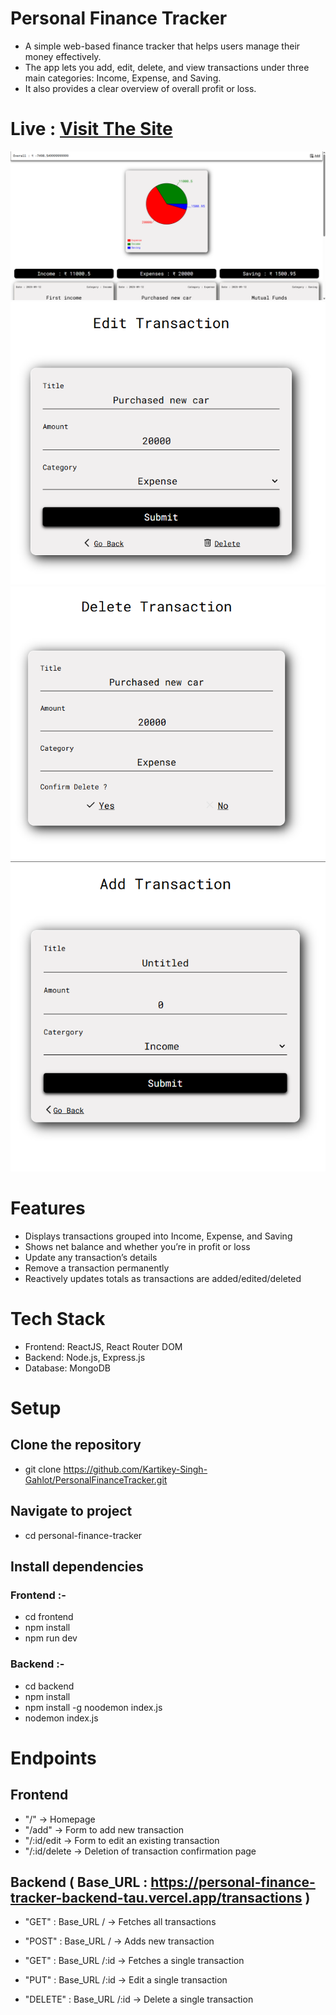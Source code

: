 # Personal Finance Tracker

- A simple web-based finance tracker that helps users manage their money effectively.
- The app lets you add, edit, delete, and view transactions under three main categories: Income, Expense, and Saving.
- It also provides a clear overview of overall profit or loss.


# Live : [Visit The Site ](https://personal-finance-tracker-frontend-eight.vercel.app/)

![](appScreenShot1.png)
![](appScreenShot2.png)
![](appScreenShot3.png)
![](appScreenShot4.png)


# Features

- Displays transactions grouped into Income, Expense, and Saving
- Shows net balance and whether you’re in profit or loss
- Update any transaction’s details
- Remove a transaction permanently
- Reactively updates totals as transactions are added/edited/deleted


# Tech Stack

- Frontend: ReactJS, React Router DOM
- Backend: Node.js, Express.js
- Database: MongoDB


# Setup

  ## Clone the repository
  - git clone https://github.com/Kartikey-Singh-Gahlot/PersonalFinanceTracker.git

  ## Navigate to project
  - cd personal-finance-tracker

  ## Install dependencies
   ### Frontend :-
   - cd frontend
   - npm install
   - npm run dev

  ### Backend :-
  - cd backend
  - npm install
  - npm install -g noodemon index.js
  - nodemon index.js
    

# Endpoints 

  ## Frontend 
  - "/" -> Homepage
  - "/add" -> Form to add new transaction
  - "/:id/edit -> Form to edit an existing transaction
  - "/:id/delete -> Deletion of transaction confirmation page
    

  ## Backend ( Base_URL : https://personal-finance-tracker-backend-tau.vercel.app/transactions )
    
  - "GET" : Base_URL / -> Fetches all transactions
  - "POST" : Base_URL / -> Adds new transaction

  - "GET" : Base_URL /:id -> Fetches a single transaction
  - "PUT" : Base_URL /:id -> Edit a single transaction
  - "DELETE" : Base_URL /:id -> Delete a single transaction
  

  
